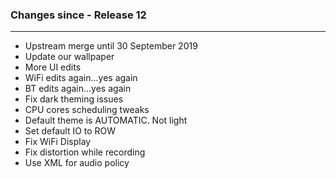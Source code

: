 ### Changes since - Release 12

---------------------------------------------------
* Upstream merge until 30 September 2019
* Update our wallpaper
* More UI edits
* WiFi edits again...yes again
* BT edits again...yes again
* Fix dark theming issues
* CPU cores scheduling tweaks
* Default theme is AUTOMATIC. Not light
* Set default IO to ROW
* Fix WiFi Display
* Fix distortion while recording
* Use XML for audio policy